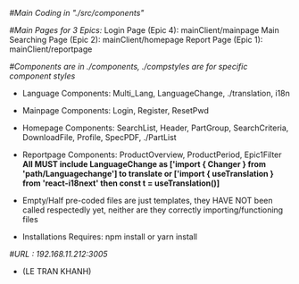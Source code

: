 *#Main Coding in "./src/components"*

*#Main Pages for 3 Epics:*
Login Page (Epic 4): mainClient/mainpage
Main Searching Page (Epic 2): mainClient/homepage
Report Page (Epic 1): mainClient/reportpage

*#Components are in ./components, ./compstyles are for specific component styles*
- Language Components: Multi_Lang, LanguageChange, ./translation, i18n
- Mainpage Components: Login, Register, ResetPwd
- Homepage Components: SearchList, Header, PartGroup, SearchCriteria, DownloadFile, Profile, SpecPDF, ./PartList
- Reportpage Components: ProductOverview,  ProductPeriod, Epic1Filter
**All MUST include LanguageChange as ['import { Changer } from 'path/Languagechange'] to translate or ['import { useTranslation } from 'react-i18next' then const t = useTranslation()]**

- Empty/Half pre-coded files are just templates, they HAVE NOT been called respectedly yet, neither are they correctly importing/functioning files

- Installations Requires:
npm install or yarn install

*#URL : 192.168.11.212:3005*
- (LE TRAN KHANH)



